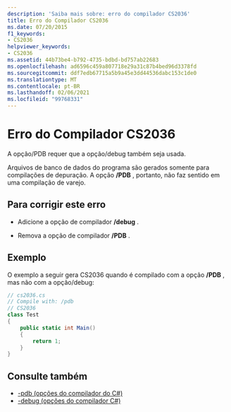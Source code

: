 ```yaml
---
description: 'Saiba mais sobre: erro do compilador CS2036'
title: Erro do Compilador CS2036
ms.date: 07/20/2015
f1_keywords:
- CS2036
helpviewer_keywords:
- CS2036
ms.assetid: 44b73be4-b792-4735-bdbd-bd757ab22683
ms.openlocfilehash: ad6596c459a807718e29a31c87b4bed96d3378fd
ms.sourcegitcommit: ddf7edb67715a5b9a45e3dd44536dabc153c1de0
ms.translationtype: MT
ms.contentlocale: pt-BR
ms.lasthandoff: 02/06/2021
ms.locfileid: "99768331"
---
```

# <a name="compiler-error-cs2036"></a>Erro do Compilador CS2036

A opção/PDB requer que a opção/debug também seja usada.  
  
 Arquivos de banco de dados do programa são gerados somente para compilações de depuração. A opção **/PDB** , portanto, não faz sentido em uma compilação de varejo.  
  
## <a name="to-correct-this-error"></a>Para corrigir este erro  
  
- Adicione a opção de compilador **/debug** .  
  
- Remova a opção de compilador **/PDB** .  
  
## <a name="example"></a>Exemplo  

 O exemplo a seguir gera CS2036 quando é compilado com a opção **/PDB** , mas não com a opção/debug:  
  
```csharp  
// cs2036.cs  
// Compile with: /pdb  
// CS2036  
class Test  
{  
    public static int Main()  
    {  
        return 1;  
    }  
}  
```  
  
## <a name="see-also"></a>Consulte também

- [-pdb (opções do compilador do C#)](../language-reference/compiler-options/pdb-compiler-option.md)
- [-debug (opções do compilador C#)](../language-reference/compiler-options/debug-compiler-option.md)
